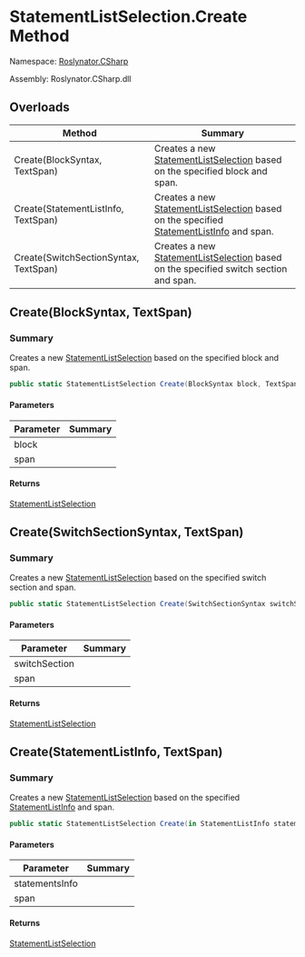 # StatementListSelection\.Create Method

Namespace: [Roslynator.CSharp](../../README.md)

Assembly: Roslynator\.CSharp\.dll

## Overloads

| Method | Summary |
| ------ | ------- |
| Create\(BlockSyntax, TextSpan\) | Creates a new [StatementListSelection](../README.md) based on the specified block and span\. |
| Create\(StatementListInfo, TextSpan\) | Creates a new [StatementListSelection](../README.md) based on the specified [StatementListInfo](../../Syntax/StatementListInfo/README.md) and span\. |
| Create\(SwitchSectionSyntax, TextSpan\) | Creates a new [StatementListSelection](../README.md) based on the specified switch section and span\. |

## Create\(BlockSyntax, TextSpan\)

### Summary

Creates a new [StatementListSelection](../README.md) based on the specified block and span\.

```csharp
public static StatementListSelection Create(BlockSyntax block, TextSpan span)
```

#### Parameters

| Parameter | Summary |
| --------- | ------- |
| block | |
| span | |

#### Returns

[StatementListSelection](../README.md)


## Create\(SwitchSectionSyntax, TextSpan\)

### Summary

Creates a new [StatementListSelection](../README.md) based on the specified switch section and span\.

```csharp
public static StatementListSelection Create(SwitchSectionSyntax switchSection, TextSpan span)
```

#### Parameters

| Parameter | Summary |
| --------- | ------- |
| switchSection | |
| span | |

#### Returns

[StatementListSelection](../README.md)


## Create\(StatementListInfo, TextSpan\)

### Summary

Creates a new [StatementListSelection](../README.md) based on the specified [StatementListInfo](../../Syntax/StatementListInfo/README.md) and span\.

```csharp
public static StatementListSelection Create(in StatementListInfo statementsInfo, TextSpan span)
```

#### Parameters

| Parameter | Summary |
| --------- | ------- |
| statementsInfo | |
| span | |

#### Returns

[StatementListSelection](../README.md)


